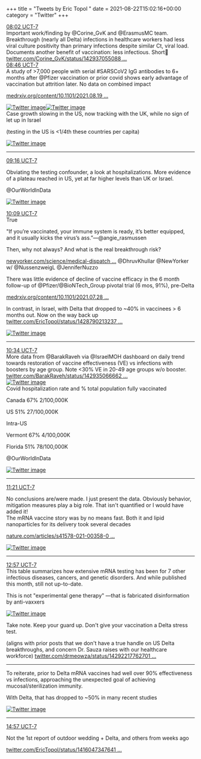+++
title = "Tweets by Eric Topol " 
date = 2021-08-22T15:02:16+00:00
category = "Twitter"
+++
<div class="tweet"> 
<div class="profile"> 
<a href="https://twitter.com/erictopol/status/1429458907240357888" target="_blank" rel="noreferer">08:02 UCT-7</a> 
</div> 
<div class="content"> 
Important work/finding by @Corine_GvK and @ErasmusMC team. Breakthrough (nearly all Delta) infections in healthcare workers had less viral culture positivity than primary infections despite similar Ct, viral load. Documents another benefit of vaccination: less infectious. Short🧵 <a href="https://twitter.com/Corine_GvK/status/1429370550888116230" target="_blank" rel="noreferer">twitter.com/Corine_GvK/status/142937055088 ...</a> 
</div> 
</div> 
<div class="tweet"> 
<div class="profile"> 
<a href="https://twitter.com/erictopol/status/1429470022347362304" target="_blank" rel="noreferer">08:46 UCT-7</a> 
</div> 
<div class="content"> 
A study of &gt;7,000 people with serial #SARSCoV2 IgG antibodies to 6+ months after @Pfizer vaccination or prior covid shows early advantage of vaccination but  attrition later. No data on combined impact 

<a href="https://www.medrxiv.org/content/10.1101/2021.08.19.21262111v1.full.pdf" target="_blank" rel="noreferer">medrxiv.org/content/10.1101/2021.08.19 ...</a> 
 </div> 
<a href="/twitter/erictopol/images/E9Z-FK3VIAcqQ4o.jpg"  ><img src="/twitter/erictopol/images/E9Z-FK3VIAcqQ4o.jpg" alt="Twitter image" ></img></a><a href="/twitter/erictopol/images/E9Z_Ch6UUAElc1t.jpg"  ><img src="/twitter/erictopol/images/E9Z_Ch6UUAElc1t.jpg" alt="Twitter image" ></img></a></div> 
<div class="thread"> 
<div class="thread-content"> 
Case growth slowing in the US, now tracking with the UK, while no sign of let up in Israel

(testing in the US is &lt;1/4th these countries per capita) </div> 
<a href="/twitter/erictopol/images/E9aA-NKVoAMVmrE.jpg"  ><img src="/twitter/erictopol/images/E9aA-NKVoAMVmrE.jpg" alt="Twitter image" ></img></a><hr><div class="profile"> 
<a href="https://twitter.com/erictopol/status/1429477608639504388" target="_blank" rel="noreferer">09:16 UCT-7</a> 
</div> 
<div class="content"> 
Obviating the testing confounder, a look at hospitalizations. More evidence of a plateau reached in US, yet at far higher levels than UK or Israel.

@OurWorldInData </div> 
<a href="/twitter/erictopol/images/E9aFjlgUcAY6nJX.jpg"  ><img src="/twitter/erictopol/images/E9aFjlgUcAY6nJX.jpg" alt="Twitter image" ></img></a></div> 
<div class="tweet"> 
<div class="profile"> 
<a href="https://twitter.com/erictopol/status/1429490863852298240" target="_blank" rel="noreferer">10:09 UCT-7</a> 
</div> 
<div class="content"> 
True 

"If you’re vaccinated, your immune system is ready, it’s better equipped, and it usually kicks the virus’s ass.”—@angie_rasmussen 

Then, why not always? And what is the real breakthrough risk?

<a href="https://www.newyorker.com/science/medical-dispatch/have-you-already-had-a-breakthrough-covid-infection" target="_blank" rel="noreferer">newyorker.com/science/medical-dispatch ...</a> 
 @DhruvKhullar @NewYorker w/ @NussenzweigL @JenniferNuzzo</div> 
</div> 
<div class="thread"> 
<div class="thread-content"> 
There was little evidence of decline of vaccine efficacy in the 6 month follow-up of @Pfizer/@BioNTech_Group pivotal trial (6 mos, 91%), pre-Delta

<a href="https://www.medrxiv.org/content/10.1101/2021.07.28.21261159v1" target="_blank" rel="noreferer">medrxiv.org/content/10.1101/2021.07.28 ...</a> 


In contrast, in Israel, with Delta that dropped to ~40% in vaccinees &gt; 6 months out. Now on the way back up  <a href="https://twitter.com/EricTopol/status/1428790213237563393" target="_blank" rel="noreferer">twitter.com/EricTopol/status/1428790213237 ...</a> 
</div> 
<a href="/twitter/erictopol/images/E9W5d4sVkAUpTkF.jpg"  ><img src="/twitter/erictopol/images/E9W5d4sVkAUpTkF.jpg" alt="Twitter image" ></img></a><hr><div class="profile"> 
<a href="https://twitter.com/erictopol/status/1429497339840851973" target="_blank" rel="noreferer">10:34 UCT-7</a> 
</div> 
<div class="content"> 
More data from @BarakRaveh via @IsraelMOH dashboard on daily trend towards restoration of vaccine effectiveness (VE) vs infections with boosters by age group. Note &lt;30% VE in 20-49 age groups w/o booster.  <a href="https://twitter.com/BarakRaveh/status/1429350666623913989" target="_blank" rel="noreferer">twitter.com/BarakRaveh/status/142935066662 ...</a> 
 </div> 
<a href="/twitter/erictopol/images/E9aYPfXVcAAZPoY.jpg"  ><img src="/twitter/erictopol/images/E9aYPfXVcAAZPoY.jpg" alt="Twitter image" ></img></a></div> 
<div class="thread"> 
<div class="thread-content"> 
Covid hospitalization rate and % total population fully vaccinated 

Canada 67%   2/100,000K

US 51%           27/100,000K

Intra-US

Vermont 67%  4/100,000K

Florida 51%    78/100,000K

@OurWorldInData </div> 
<a href="/twitter/erictopol/images/E9agQExVcAAq75w.jpg"  ><img src="/twitter/erictopol/images/E9agQExVcAAq75w.jpg" alt="Twitter image" ></img></a><hr><div class="profile"> 
<a href="https://twitter.com/erictopol/status/1429509131774226433" target="_blank" rel="noreferer">11:21 UCT-7</a> 
</div> 
<div class="content"> 
No conclusions are/were made. I just present the data. Obviously behavior, mitigation measures play a big role. That isn't quantified or I would have added it!</div> 
</div> 
<div class="thread"> 
<div class="thread-content"> 
The mRNA vaccine story was by no means fast. Both it and lipid nanoparticles for its delivery took several decades

<a href="https://www.nature.com/articles/s41578-021-00358-0?utm_source=twitter&utm_medium=social&utm_content=organic&utm_campaign=NGMT_USG_JC01_GL_NRJournals" target="_blank" rel="noreferer">nature.com/articles/s41578-021-00358-0 ...</a> 
 </div> 
<a href="/twitter/erictopol/images/E9a2t4vVgAIanHa.jpg"  ><img src="/twitter/erictopol/images/E9a2t4vVgAIanHa.jpg" alt="Twitter image" ></img></a><hr><div class="profile"> 
<a href="https://twitter.com/erictopol/status/1429533184065040384" target="_blank" rel="noreferer">12:57 UCT-7</a> 
</div> 
<div class="content"> 
This table summarizes how extensive mRNA testing has been for 7 other infectious diseases, cancers, and genetic disorders. And while published this month, still not up-to-date. 

This is not "experimental gene therapy" —that is  fabricated disinformation by anti-vaxxers </div> 
<a href="/twitter/erictopol/images/E9a3zjTVgAIQAhZ.jpg"  ><img src="/twitter/erictopol/images/E9a3zjTVgAIQAhZ.jpg" alt="Twitter image" ></img></a></div> 
<div class="thread"> 
<div class="thread-content"> 
Take note. Keep your guard up. Don't give your vaccination a Delta stress test.

(aligns with prior posts that we don't have a true handle on US Delta breakthroughs, and concern Dr. Sauza raises with our healthcare workforce) <a href="https://twitter.com/drmeowza/status/1429221776270135296" target="_blank" rel="noreferer">twitter.com/drmeowza/status/14292217762701 ...</a> 
</div> 
<hr><div class="thread-content"> 
To reiterate, prior to Delta mRNA vaccines had well over 90% effectiveness vs infections, approaching the unexpected goal of achieving mucosal/sterilization  immunity.

With Delta, that has dropped to ~50% in many recent studies </div> 
<a href="/twitter/erictopol/images/E9axvCTVgAEchZI.jpg"  ><img src="/twitter/erictopol/images/E9axvCTVgAEchZI.jpg" alt="Twitter image" ></img></a><hr><div class="profile"> 
<a href="https://twitter.com/erictopol/status/1429563377978802178" target="_blank" rel="noreferer">14:57 UCT-7</a> 
</div> 
<div class="content"> 
Not the 1st report of outdoor wedding + Delta, and others from weeks ago

<a href="https://twitter.com/EricTopol/status/1416047347641905153" target="_blank" rel="noreferer">twitter.com/EricTopol/status/1416047347641 ...</a> 
</div> 
</div> 



